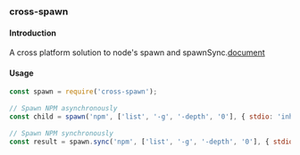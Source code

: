 ### cross-spawn

#### Introduction

A cross platform solution to node's spawn and spawnSync.[document](https://www.npmjs.com/package/cross-spawn)

#### Usage

```js
const spawn = require('cross-spawn');
 
// Spawn NPM asynchronously
const child = spawn('npm', ['list', '-g', '-depth', '0'], { stdio: 'inherit' });
 
// Spawn NPM synchronously
const result = spawn.sync('npm', ['list', '-g', '-depth', '0'], { stdio: 'inherit' });
```